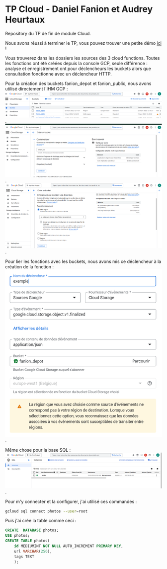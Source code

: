 # TP Cloud - Daniel Fanion et Audrey Heurtaux

Repository du TP de fin de module Cloud.

Nous avons réussi à terminer le TP, vous pouvez trouver une petite démo [ici](https://youtu.be/qGIEBVjF9X4) !

Vous trouverez dans les dossiers les sources des 3 cloud functions. Toutes les fonctions ont été créées depuis la console GCP, seule différence : analyse et enregistrement ont pour déclencheurs les buckets alors que consultation fonctionne avec un déclencheur HTTP.

Pour la création des buckets fanion_depot et fanion_public, nous avons utilisé directement l'IHM GCP :
![Image Buckets](/ressources/capture1.png "Liste des buckets").
![config Buckets](/ressources/capture3.png "config buckets").
![config Buckets](/ressources/capture4.png "config buckets").


Pour lier les fonctions avec les buckets, nous avons mis ce déclencheur à la création de la fonction : 
![Liaison au bucket](/ressources/capture5.png "laison buckets").

Même chose pour la base SQL : 
![Image BDD](/ressources/capture2.png "Liste des bases").

Pour m'y connecter et la configurer, j'ai utilisé ces commandes : 
```bash
gcloud sql connect photos --user=root
```

Puis j'ai crée la table comme ceci :
```sql
CREATE  DATABASE photos;
USE photos;
CREATE TABLE photos(
    id MEDIUMINT NOT NULL AUTO_INCREMENT PRIMARY KEY,
    url VARCHAR(256),
    tags TEXT
    );
```

